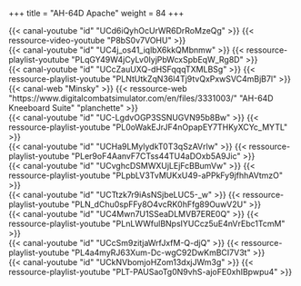 +++
title = "AH-64D Apache"
weight = 84
+++

<div class="contenu"> <!-- le hangar de Sklang //-->
{{< canal-youtube "id" "UCd6iQyhOcUrWR6DrRoMzeQg" >}}
{{< ressource-video-youtube "P8bS0v7VOHU" >}}
</div>

<div class="contenu"> <!-- Fox 3 DCS //-->
{{< canal-youtube "id" "UC4j_os41_iqlbX6kkQMbnmw" >}}
{{< ressource-playlist-youtube "PLqGY49W4jCyLv0IyjPbWcxSpbEqW_Rg8D" >}}
</div>

<div class="contenu"> <!-- CasmoTV//-->
{{< canal-youtube "id" "UCcZauUXQ-dHSFqqqTXMLBSg" >}}
{{< ressource-playlist-youtube "PLNtUtkZqN36l4Tj9tvQxPxwSVC4mBjB7l" >}}
</div>

<div class="contenu"> <!-- Minsky //-->
{{< canal-web "Minsky" >}}
{{< ressource-web "https://www.digitalcombatsimulator.com/en/files/3331003/" "AH-64D Kneeboard Suite" "planchette" >}}
</div>

<div class="contenu"> <!-- Volk //-->
{{< canal-youtube "id" "UC-LgdvOGP3SSNUGVN95b8Bw" >}}
{{< ressource-playlist-youtube "PL0oWakEJrJF4nOpapEY7THKyXCYc_MYTL" >}}
</div>

<div class="contenu"> <!-- Matt Waggner //-->
{{< canal-youtube "id" "UCHa9LMylydkT0T3qSzAVrlw" >}}
{{< ressource-playlist-youtube "PLer9oF4AanvF7CTss44TU4aDOxb5A9Jic" >}}
</div>

<div class="contenu"> <!-- Olivier Gaming //-->
{{< canal-youtube "id" "UCvghcDSMWXUjLEjFcBBumVw" >}}
{{< ressource-playlist-youtube "PLpbLV3TvMUKxU49-aPPkFy9jfhhAVtmzO" >}}
</div>

<div class="contenu"> <!-- nazradu //-->
{{< canal-youtube "id" "UCTtzk7r9iAsNSjbeLUC5-_w" >}}
{{< ressource-playlist-youtube "PLN_dChu0spFFy8O4vcRK0hFfg89OuwV2U" >}}
</div>

<div class="contenu"> <!-- Tactical Pascale //-->
{{< canal-youtube "id" "UC4Mwn7U1SSeaDLMVB7ERE0Q" >}}
{{< ressource-playlist-youtube "PLnLWWfulBNpsIYUCcz5uE4nVrEbc1TcmM" >}}
</div>

<div class="contenu"> <!-- Tricker //-->
{{< canal-youtube "id" "UCcSm9zitjaWrfJxfM-Q-djQ" >}}
{{< ressource-playlist-youtube "PL4a4myRJ63Xum-Dc-wgC92DwKmBCI7V3t" >}}
</div>

<div class="contenu"> <!-- Zanck //-->
{{< canal-youtube "id" "UCkNVbomjoHZom13dxjJWm3g" >}}
{{< ressource-playlist-youtube "PLT-PAUSaoTg0N9vhS-ajoFE0xhIBpwpu4" >}}
</div>
